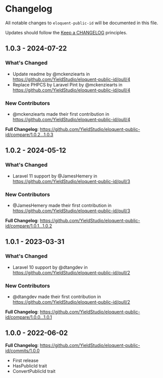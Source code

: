 # Changelog

All notable changes to `eloquent-public-id` will be documented in this file.

Updates should follow the [Keep a CHANGELOG](http://keepachangelog.com/) principles.

## 1.0.3 - 2024-07-22

### What's Changed

* Update readme by @mckenziearts in https://github.com/YieldStudio/eloquent-public-id/pull/4
* Replace PHPCS by Laravel Pint by @mckenziearts in https://github.com/YieldStudio/eloquent-public-id/pull/4

### New Contributors

* @mckenziearts made their first contribution in https://github.com/YieldStudio/eloquent-public-id/pull/4

**Full Changelog**: https://github.com/YieldStudio/eloquent-public-id/compare/1.0.2...1.0.3

## 1.0.2 - 2024-05-12

### What's Changed

* Laravel 11 support by @JamesHemery in https://github.com/YieldStudio/eloquent-public-id/pull/3

### New Contributors

* @JamesHemery made their first contribution in https://github.com/YieldStudio/eloquent-public-id/pull/3

**Full Changelog**: https://github.com/YieldStudio/eloquent-public-id/compare/1.0.1...1.0.2

## 1.0.1 - 2023-03-31

### What's Changed

- Laravel 10 support by @dtangdev in https://github.com/YieldStudio/eloquent-public-id/pull/2

### New Contributors

- @dtangdev made their first contribution in https://github.com/YieldStudio/eloquent-public-id/pull/2

**Full Changelog**: https://github.com/YieldStudio/eloquent-public-id/compare/1.0.0...1.0.1

## 1.0.0 - 2022-06-02

**Full Changelog**: https://github.com/YieldStudio/eloquent-public-id/commits/1.0.0

- First release
- HasPublicId trait
- ConvertPublicId trait
